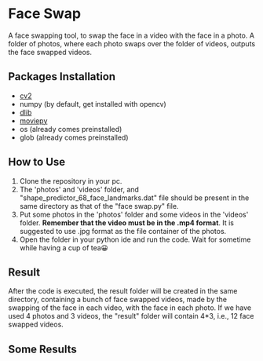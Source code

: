 # Face Swap
A face swapping tool, to swap the face in a video with the face in a photo. A folder of photos, where each photo swaps over the folder of videos, outputs the face swapped videos.

## Packages Installation
- [cv2](https://pypi.org/project/opencv-python/)
- numpy (by default, get installed with opencv)
- [dlib](https://medium.com/analytics-vidhya/how-to-install-dlib-library-for-python-in-windows-10-57348ba1117f)
- [moviepy](https://pypi.org/project/moviepy/)
- os (already comes preinstalled)
- glob (already comes preinstalled)

## How to Use
1. Clone the repository in your pc.
2. The 'photos' and 'videos' folder, and "shape_predictor_68_face_landmarks.dat" file should be present in the same directory as that of the "face swap.py" file.
3. Put some photos in the 'photos' folder and some videos in the 'videos' folder. **Remember that the video must be in the .mp4 format**. It is suggested to use .jpg format as the file container of the photos.
4. Open the folder in your python ide and run the code. Wait for sometime while having a cup of tea😀

## Result
After the code is executed, the result folder will be created in the same directory, containing a bunch of face swapped videos, made by the swapping of the face in each video, with the face in each photo. If we have used 4 photos and 3 videos, the "result" folder will contain 4*3, i.e., 12 face swapped videos.

## Some Results
